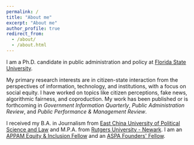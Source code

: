 ```yaml
---
permalink: /
title: "About me"
excerpt: "About me"
author_profile: true
redirect_from: 
  - /about/
  - /about.html
---
```


I am a Ph.D. candidate in public administration and policy at [Florida State University](https://coss.fsu.edu/askew/).

My primary research interests are in citizen-state interaction from the perspectives of information, technology, and institutions, with a focus on social equity. I have worked on topics like citizen perceptions, fake news, algorithmic fairness, and coproduction. My work has been published or is forthcoming in _Government Information Quarterly_, _Public Administration Review_, and _Public Performance & Management Review_.

I received my B.A. in Journalism from [East China University of Political Science and Law](https://www.ecupl.edu.cn/) and M.P.A. from [Rutgers University - Newark](https://spaa.newark.rutgers.edu/). I am an [APPAM Equity & Inclusion Fellow](https://www.appam.org/about-appam/awards/equity-inclusion-student-fellowship/2019/) and an [ASPA Founders' Fellow](https://www.aspanet.org/ASPA/About-ASPA/In-the-Community/Releases/2022-Fellows.aspx).
